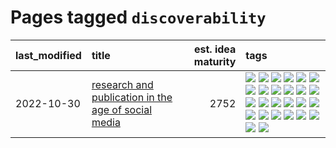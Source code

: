 # Pages tagged `discoverability`

|last_modified|title|est. idea maturity|tags
|:---|:---|---:|:---|
|2022-10-30|[research and publication in the age of social media](../research-and-social.md)|2752|[![](https://img.shields.io/badge/tag-arxiv-29349d)](../tags/arxiv.md) [![](https://img.shields.io/badge/tag-citation-50c04b)](../tags/citation.md) [![](https://img.shields.io/badge/tag-corrections-4072a1)](../tags/corrections.md) [![](https://img.shields.io/badge/tag-credit-7c795e)](../tags/credit.md) [![](https://img.shields.io/badge/tag-curation-95bed6)](../tags/curation.md) [![](https://img.shields.io/badge/tag-discoverability-1743a)](../tags/discoverability.md) [![](https://img.shields.io/badge/tag-discussion-752fd7)](../tags/discussion.md) [![](https://img.shields.io/badge/tag-feed-c92725)](../tags/feed.md) [![](https://img.shields.io/badge/tag-git-43d799)](../tags/git.md) [![](https://img.shields.io/badge/tag-github-d548d8)](../tags/github.md) [![](https://img.shields.io/badge/tag-historyofscience-98b52b)](../tags/historyofscience.md) [![](https://img.shields.io/badge/tag-mastodon-7fe3bd)](../tags/mastodon.md) [![](https://img.shields.io/badge/tag-openreview-1dc0d1)](../tags/openreview.md) [![](https://img.shields.io/badge/tag-paperswithcode-4d5a4)](../tags/paperswithcode.md) [![](https://img.shields.io/badge/tag-platform-e168be)](../tags/platform.md) [![](https://img.shields.io/badge/tag-publication-eac1b9)](../tags/publication.md) [![](https://img.shields.io/badge/tag-reproducibility-96f12e)](../tags/reproducibility.md) [![](https://img.shields.io/badge/tag-research-5e378d)](../tags/research.md) [![](https://img.shields.io/badge/tag-retractions-394ee4)](../tags/retractions.md) [![](https://img.shields.io/badge/tag-search-cc5ed7)](../tags/search.md) [![](https://img.shields.io/badge/tag-socialmedia-dd597e)](../tags/socialmedia.md) [![](https://img.shields.io/badge/tag-stackoverflow-e8ae48)](../tags/stackoverflow.md) [![](https://img.shields.io/badge/tag-subscription-b5ec2c)](../tags/subscription.md) [![](https://img.shields.io/badge/tag-transparency-96bcc)](../tags/transparency.md) [![](https://img.shields.io/badge/tag-twitter-f76896)](../tags/twitter.md) [![](https://img.shields.io/badge/tag-validation-0e5ec)](../tags/validation.md)|